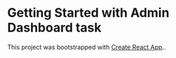# Getting Started with Admin Dashboard task

This project was bootstrapped with [Create React App](https://github.com/facebook/create-react-app)..
